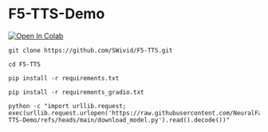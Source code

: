# F5-TTS-Demo
[![Open In Colab](https://colab.research.google.com/assets/colab-badge.svg)](https://colab.research.google.com/github/NeuralFalconYT/F5-TTS-Demo/blob/main/F5_TTS_Demo.ipynb) <br>

```
git clone https://github.com/SWivid/F5-TTS.git
```
```
cd F5-TTS
```
```
pip install -r requirements.txt
```
```
pip install -r requirements_gradio.txt
```
```
python -c "import urllib.request; exec(urllib.request.urlopen('https://raw.githubusercontent.com/NeuralFalconYT/F5-TTS-Demo/refs/heads/main/download_model.py').read().decode())"
```

